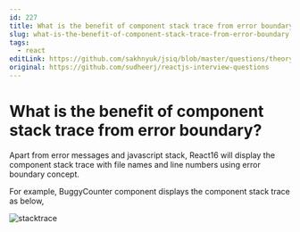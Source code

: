 ```yaml
---
id: 227
title: What is the benefit of component stack trace from error boundary?
slug: what-is-the-benefit-of-component-stack-trace-from-error-boundary
tags:
  - react
editLink: https://github.com/sakhnyuk/jsiq/blob/master/questions/theory/react/227.md
original: https://github.com/sudheerj/reactjs-interview-questions
---
```


# What is the benefit of component stack trace from error boundary?

Apart from error messages and javascript stack, React16 will display the component stack trace with file names and line numbers using error boundary concept.

For example, BuggyCounter component displays the component stack trace as below,

![stacktrace](/questions/react/227/227-1.png)
